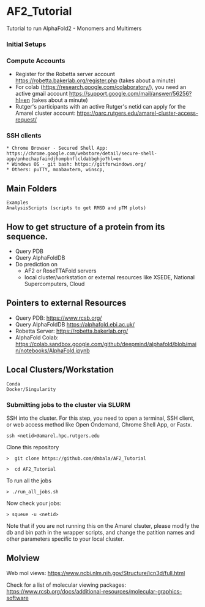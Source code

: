 # AF2_Tutorial
Tutorial to run AlphaFold2 - Monomers and Multimers

### Initial Setups

### Compute Accounts
*   Register for the Robetta server account https://robetta.bakerlab.org/register.php (takes about a minute)
*   For colab (https://research.google.com/colaboratory/), you need an active gmail account https://support.google.com/mail/answer/56256?hl=en (takes about a minute)
*   Rutger's participants with an active Rutger's netid can apply for the Amarel cluster account: https://oarc.rutgers.edu/amarel-cluster-access-request/

### SSH clients
    * Chrome Browser - Secured Shell App: https://chrome.google.com/webstore/detail/secure-shell-app/pnhechapfaindjhompbnflcldabbghjo?hl=en
    * Windows OS - git bash: https://gitforwindows.org/
    * Others: puTTY, moabaxterm, winscp,

## Main Folders
    Examples
    AnalysisScripts (scripts to get RMSD and pTM plots)
    


## How to get structure of a protein from its sequence. 

* Query PDB
* Query AlphaFoldDB  
* Do prediction on 
     * AF2 or RoseTTAFold servers
     * local cluster/workstation or external resources like  XSEDE, National Supercomputers, Cloud

## Pointers to external Resources
- Query PDB: https://www.rcsb.org/
- Query AlphaFoldDB https://alphafold.ebi.ac.uk/
- Robetta Server: https://robetta.bakerlab.org/
- AlphaFold Colab: https://colab.sandbox.google.com/github/deepmind/alphafold/blob/main/notebooks/AlphaFold.ipynb

## Local Clusters/Workstation

    Conda
    Docker/Singularity

### Submitting jobs to the cluster via SLURM

SSH into the cluster. For this step, you need to open a terminal, SSH client,  or web access method like Open Ondemand, Chrome Shell App, or Fastx. 

```
ssh <netid>@amarel.hpc.rutgers.edu
```

Clone this repository
```
>  git clone https://github.com/dmbala/AF2_Tutorial
```

```
>  cd AF2_Tutorial
```
To run all the jobs
```
> ./run_all_jobs.sh
```
Now check your jobs:
```
> squeue -u <netid> 
```
Note that if you are not running this on the Amarel clsuter, please modify the db and bin path in the wrapper scripts, and  change the patition names and other parameters specific to your local cluster. 

## Molview
Web mol views: https://www.ncbi.nlm.nih.gov/Structure/icn3d/full.html

Check for a list of molecular viewing packages: https://www.rcsb.org/docs/additional-resources/molecular-graphics-software

